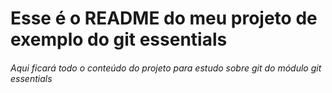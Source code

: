 # Esse é o README do meu projeto de exemplo do git essentials
###### Aqui ficará todo o conteúdo do projeto para estudo sobre git do módulo git essentials